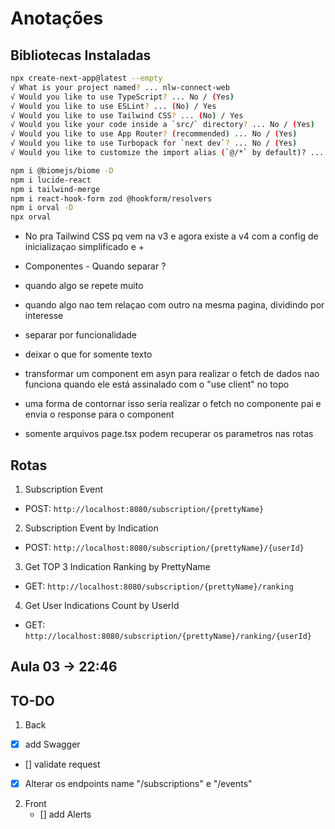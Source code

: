# Anotações

## Bibliotecas Instaladas

````bash
npx create-next-app@latest --empty
√ What is your project named? ... nlw-connect-web
√ Would you like to use TypeScript? ... No / (Yes)
√ Would you like to use ESLint? ... (No) / Yes
√ Would you like to use Tailwind CSS? ... (No) / Yes
√ Would you like your code inside a `src/` directory? ... No / (Yes)
√ Would you like to use App Router? (recommended) ... No / (Yes)
√ Would you like to use Turbopack for `next dev`? ... No / (Yes)
√ Would you like to customize the import alias (`@/*` by default)? ... (No) / Yes

npm i @biomejs/biome -D
npm i lucide-react
npm i tailwind-merge
npm i react-hook-form zod @hookform/resolvers
npm i orval -D
npx orval
````
- No pra Tailwind CSS pq vem na v3 e agora existe a v4 com a config de inicializaçao simplificado e +

- Componentes - Quando separar ?
- quando algo se repete muito
- quando algo nao tem relaçao com outro na mesma pagina, dividindo por interesse
- separar por funcionalidade
- deixar o que for somente texto

- transformar um component em asyn para realizar o fetch de dados nao funciona quando ele está assinalado com o "use client" no topo
- uma forma de contornar isso seria realizar o fetch no componente pai e envia o response para o component

- somente arquivos page.tsx podem recuperar os parametros nas rotas

## Rotas

1. Subscription Event
  - POST: ``http://localhost:8080/subscription/{prettyName}``

2. Subscription Event by Indication
  - POST: ``http://localhost:8080/subscription/{prettyName}/{userId}``

3. Get TOP 3 Indication Ranking by PrettyName
  - GET: ``http://localhost:8080/subscription/{prettyName}/ranking``
  
4. Get User Indications Count by UserId
  - GET: ``http://localhost:8080/subscription/{prettyName}/ranking/{userId}``
  

##  Aula 03 -> 22:46

## TO-DO

1. Back
  - [x] add Swagger
  - [] validate request
  - [x] Alterar os endpoints name "/subscriptions" e "/events"

2. Front
   - [] add Alerts